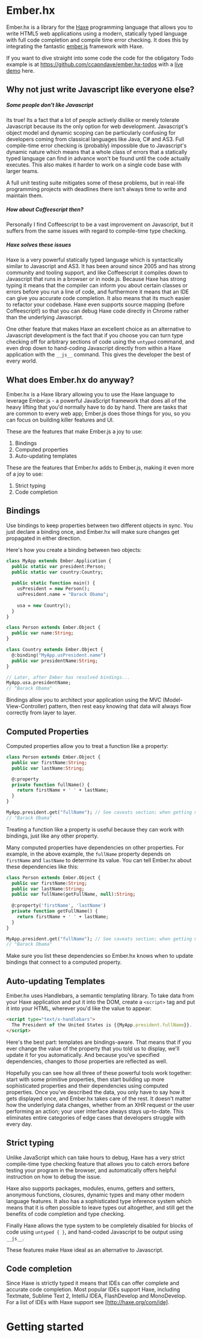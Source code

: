 # Ember.hx

Ember.hx is a library for the [Haxe](http://www.haxejs.org/) programming language that allows you to write HTML5 web applications using a modern, statically typed language with full code completion and compile time error checking.  It does this by integrating the fantastic [ember.js](http://emberjs.com/) framework with Haxe.

If you want to dive straight into some code the code for the obligatory Todo example is at https://github.com/ccapndave/ember.hx-todos with a [live demo](http://ccapndave.github.com/ember.hx-todos/bin/) here.

## Why not just write Javascript like everyone else?

##### Some people don't like Javascript

Its true!  Its a fact that a lot of people actively dislike or merely tolerate Javascript because its the only option for web development.  Javascript's object model and dynamic scoping can be particularly confusing for developers coming from classical languages like Java, C# and AS3.  Full compile-time error checking is (probably) impossible due to Javascript's dynamic nature which means that a whole class of errors that a statically typed language can find in advance won't be found until the code actually executes.  This also makes it harder to work on a single code base with larger teams.  

A full unit testing suite mitigates some of these problems, but in real-life programming projects with deadlines there isn't always time to write and maintain them.

##### How about Coffeescript then?

Personally I find Coffeescript to be a vast improvement on Javascript, but it suffers from the same issues with regard to compile-time type checking.

##### Haxe solves these issues

Haxe is a very powerful statically typed language which is syntactically similar to Javascript and AS3.  It has been around since 2005 and has strong community and tooling support, and like Coffeescript it compiles down to Javascript that runs in a browser or in node.js.  Because Haxe has strong typing it means that the compiler can inform you about certain classes or errors before you run a line of code, and furthermore it means that an IDE can give you accurate code completion.  It also means that its much easier to refactor your codebase.  Haxe even supports source mapping (before Coffeescript!) so that you can debug Haxe code directly in Chrome rather than the underlying Javascript.

One other feature that makes Haxe an excellent choice as an alternative to Javascript development is the fact that if you choose you can turn type checking off for arbitrary sections of code using the `untyped` command, and even drop down to hand-coding Javascript directly from within a Haxe application with the `__js__` command.  This gives the developer the best of every world.

## What does Ember.hx do anyway?

Ember.hx is a Haxe library allowing you to use the Haxe language to leverage Ember.js - a powerful JavaScript framework that does all of the heavy lifting that you'd normally have to do by hand. There are tasks that are common to every web app; Ember.js does those things for you, so you can focus on building killer features and UI.

These are the features that make Ember.js a joy to use:

1. Bindings
2. Computed properties
3. Auto-updating templates

These are the features that Ember.hx adds to Ember.js, making it even more of a joy to use:

1. Strict typing
2. Code completion

## Bindings

Use bindings to keep properties between two different objects in sync. You just declare a binding once, and Ember.hx will make sure changes get propagated in either direction.

Here's how you create a binding between two objects:
```haxe
class MyApp extends Ember.Application {
  public static var president:Person;
  public static var country:Country;
  
  public static function main() {
    usPresident = new Person();
    usPresident.name = "Barack Obama";
    
    usa = new Country();
  }
}

class Person extends Ember.Object {
  public var name:String;
}

class Country extends Ember.Object {
  @:binding("MyApp.usPresident.name")
  public var presidentName:String;
}

// Later, after Ember has resolved bindings...
MyApp.usa.presidentName;
// "Barack Obama"
```

Bindings allow you to architect your application using the MVC (Model-View-Controller) pattern, then rest easy knowing that data will always flow correctly from layer to layer.

## Computed Properties

Computed properties allow you to treat a function like a property:

```haxe
class Person extends Ember.Object {
  public var firstName:String;
  public var lastName:String;

  @:property
  private function fullName() {
    return firstName + ' ' + lastName;
  }
}

MyApp.president.get("fullName"); // See caveats section; when getting methods that have @:property outside of a template you need to use get()
// "Barack Obama"
```

Treating a function like a property is useful because they can work with bindings, just like any other property.

Many computed properties have dependencies on other properties. For example, in the above example, the `fullName` property depends on `firstName` and `lastName` to determine its value. You can tell Ember.hx about these dependencies like this:

```haxe
class Person extends Ember.Object {
  public var firstName:String;
  public var lastName:String;
  public var fullName(getFullName, null):String;
  
  @:property('firstName', 'lastName')
  private function getFullName() {
    return firstName + ' ' + lastName;
  }
}

MyApp.president.get("fullName"); // See caveats section; when getting methods that have @:property outside of a template you need to use get()
// "Barack Obama"
```

Make sure you list these dependencies so Ember.hx knows when to update bindings that connect to a computed property.

## Auto-updating Templates

Ember.hx uses Handlebars, a semantic templating library. To take data from your Haxe application and put it into the DOM, create a `<script>` tag and put it into your HTML, wherever you'd like the value to appear:

``` html
<script type="text/x-handlebars">
  The President of the United States is {{MyApp.president.fullName}}.
</script>
```

Here's the best part: templates are bindings-aware. That means that if you ever change the value of the property that you told us to display, we'll update it for you automatically. And because you've specified dependencies, changes to *those* properties are reflected as well.

Hopefully you can see how all three of these powerful tools work together: start with some primitive properties, then start building up more sophisticated properties and their dependencies using computed properties. Once you've described the data, you only have to say how it gets displayed once, and Ember.hx takes care of the rest. It doesn't matter how the underlying data changes, whether from an XHR request or the user performing an action; your user interface always stays up-to-date. This eliminates entire categories of edge cases that developers struggle with every day.

## Strict typing

Unlike JavaScript which can take hours to debug, Haxe has a very strict compile-time type checking feature that allows you to catch errors before testing your program in the browser, and automatically offers helpful instruction on how to debug the issue.

Haxe also supports packages, modules, enums, getters and setters, anonymous functions, closures, dynamic types and many other modern language features.  It also has a sophisticated type inference system which means that it is often possible to leave types out altogether, and still get the benefits of code completion and type checking.

Finally Haxe allows the type system to be completely disabled for blocks of code using `untyped { }`, and hand-coded Javascript to be output using `__js__`.

These features make Haxe ideal as an alternative to Javascript.

## Code completion

Since Haxe is strictly typed it means that IDEs can offer complete and accurate code completion.  Most popular IDEs support Haxe, including Textmate, Sublime Text 2, IntelliJ IDEA, FlashDevelop and MonoDevelop.  For a list of IDEs with Haxe support see [http://haxe.org/com/ide].

# Getting started

